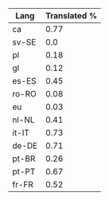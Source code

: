 | Lang  | Translated % |
|-------|--------------|
| ca    | 0.77         |
| sv-SE | 0.0          |
| pl    | 0.18         |
| gl    | 0.12         |
| es-ES | 0.45         |
| ro-RO | 0.08         |
| eu    | 0.03         |
| nl-NL | 0.41         |
| it-IT | 0.73         |
| de-DE | 0.71         |
| pt-BR | 0.26         |
| pt-PT | 0.67         |
| fr-FR | 0.52         |
